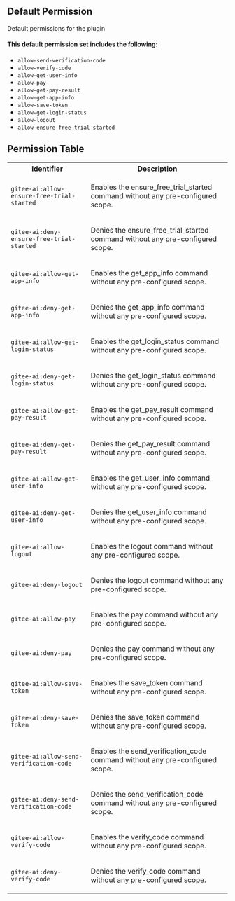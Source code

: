 ## Default Permission

Default permissions for the plugin

#### This default permission set includes the following:

- `allow-send-verification-code`
- `allow-verify-code`
- `allow-get-user-info`
- `allow-pay`
- `allow-get-pay-result`
- `allow-get-app-info`
- `allow-save-token`
- `allow-get-login-status`
- `allow-logout`
- `allow-ensure-free-trial-started`

## Permission Table

<table>
<tr>
<th>Identifier</th>
<th>Description</th>
</tr>


<tr>
<td>

`gitee-ai:allow-ensure-free-trial-started`

</td>
<td>

Enables the ensure_free_trial_started command without any pre-configured scope.

</td>
</tr>

<tr>
<td>

`gitee-ai:deny-ensure-free-trial-started`

</td>
<td>

Denies the ensure_free_trial_started command without any pre-configured scope.

</td>
</tr>

<tr>
<td>

`gitee-ai:allow-get-app-info`

</td>
<td>

Enables the get_app_info command without any pre-configured scope.

</td>
</tr>

<tr>
<td>

`gitee-ai:deny-get-app-info`

</td>
<td>

Denies the get_app_info command without any pre-configured scope.

</td>
</tr>

<tr>
<td>

`gitee-ai:allow-get-login-status`

</td>
<td>

Enables the get_login_status command without any pre-configured scope.

</td>
</tr>

<tr>
<td>

`gitee-ai:deny-get-login-status`

</td>
<td>

Denies the get_login_status command without any pre-configured scope.

</td>
</tr>

<tr>
<td>

`gitee-ai:allow-get-pay-result`

</td>
<td>

Enables the get_pay_result command without any pre-configured scope.

</td>
</tr>

<tr>
<td>

`gitee-ai:deny-get-pay-result`

</td>
<td>

Denies the get_pay_result command without any pre-configured scope.

</td>
</tr>

<tr>
<td>

`gitee-ai:allow-get-user-info`

</td>
<td>

Enables the get_user_info command without any pre-configured scope.

</td>
</tr>

<tr>
<td>

`gitee-ai:deny-get-user-info`

</td>
<td>

Denies the get_user_info command without any pre-configured scope.

</td>
</tr>

<tr>
<td>

`gitee-ai:allow-logout`

</td>
<td>

Enables the logout command without any pre-configured scope.

</td>
</tr>

<tr>
<td>

`gitee-ai:deny-logout`

</td>
<td>

Denies the logout command without any pre-configured scope.

</td>
</tr>

<tr>
<td>

`gitee-ai:allow-pay`

</td>
<td>

Enables the pay command without any pre-configured scope.

</td>
</tr>

<tr>
<td>

`gitee-ai:deny-pay`

</td>
<td>

Denies the pay command without any pre-configured scope.

</td>
</tr>

<tr>
<td>

`gitee-ai:allow-save-token`

</td>
<td>

Enables the save_token command without any pre-configured scope.

</td>
</tr>

<tr>
<td>

`gitee-ai:deny-save-token`

</td>
<td>

Denies the save_token command without any pre-configured scope.

</td>
</tr>

<tr>
<td>

`gitee-ai:allow-send-verification-code`

</td>
<td>

Enables the send_verification_code command without any pre-configured scope.

</td>
</tr>

<tr>
<td>

`gitee-ai:deny-send-verification-code`

</td>
<td>

Denies the send_verification_code command without any pre-configured scope.

</td>
</tr>

<tr>
<td>

`gitee-ai:allow-verify-code`

</td>
<td>

Enables the verify_code command without any pre-configured scope.

</td>
</tr>

<tr>
<td>

`gitee-ai:deny-verify-code`

</td>
<td>

Denies the verify_code command without any pre-configured scope.

</td>
</tr>
</table>
